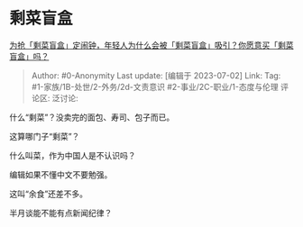 # 剩菜盲盒
[为抢「剩菜盲盒」定闹钟，年轻人为什么会被「剩菜盲盒」吸引？你愿意买「剩菜盲盒」吗？](https://www.zhihu.com/question/607612655/answer/3099639729)

> Author: #0-Anonymity
> Last update: [编辑于 2023-07-02]
> Link:
> Tag: #1-家族/1B-处世/2-外务/2d-文责意识 #2-事业/2C-职业/1-态度与伦理 
> 评论区:
> 泛讨论:

什么“剩菜”？没卖完的面包、寿司、包子而已。

这算哪门子“剩菜”？

什么叫菜，作为中国人是不认识吗？

编辑如果不懂中文不要勉强。

这叫“余食”还差不多。

半月谈能不能有点新闻纪律？